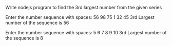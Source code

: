 Write nodejs program to find the 3rd largest number from the given series

Enter the number sequence with spaces: 56 98 75 1 32 45
3rd Largest number of the sequence is 56

Enter the number sequence with spaces: 5 6 7 8 9 10
3rd Largest number of the sequence is 8

